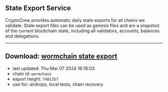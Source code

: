 ## State Export Service
CryptoCrew provides automatic daily state exports for all chains we validate. State export files can be used as genesis files and are a snapshot of the current blockchain state, including all validators, accounts, balances and delegations.

---
**Download: [wormchain state export](https://dl-eu2.ccvalidators.com/SERVICE/wormchain/wormchain_export_7401357.json)**
---

- last updated: Thu Mar 07 2024 16:18:03
- chain id: `wormchain`
- export height: `7401357`
- use for: airdrops, local tests, chain recovery
